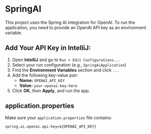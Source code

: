 # SpringAI

This project uses the Spring AI integration for OpenAI. To run the application, you need to provide an OpenAI API key 
as an environment variable.

## Add Your API Key in IntelliJ:
1. Open **IntelliJ** and go to `Run > Edit Configurations...`
2. Select your run configuration (e.g., `SpringAiApplication`)
3. Find the **Environment Variables** section and click `...`
4. Add the following key-value pair:
    - **Name:** `OPENAI_API_KEY`
    - **Value:** `your-openai-key-here`
5. Click **OK**, then **Apply**, and run the app.

## application.properties

Make sure your `application.properties` file contains:

```properties
spring.ai.openai.api-key=${OPENAI_API_KEY}
